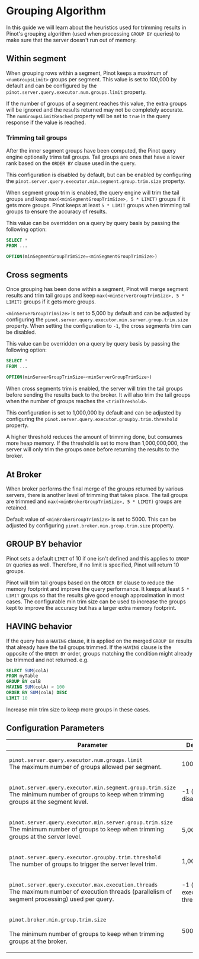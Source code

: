 # Grouping Algorithm

In this guide we will learn about the heuristics used for trimming results in Pinot's grouping algorithm (used when processing `GROUP BY` queries) to make sure that the server doesn't run out of memory.

## Within segment

When grouping rows within a segment, Pinot keeps a maximum of `<numGroupsLimit>` groups per segment. This value is set to 100,000 by default and can be configured by the `pinot.server.query.executor.num.groups.limit` property.

If the number of groups of a segment reaches this value, the extra groups will be ignored and the results returned may not be completely accurate. The `numGroupsLimitReached` property will be set to `true` in the query response if the value is reached.

### Trimming tail groups

After the inner segment groups have been computed, the Pinot query engine optionally trims tail groups. Tail groups are ones that have a lower rank based on the `ORDER BY` clause used in the query.

This configuration is disabled by default, but can be enabled by configuring the `pinot.server.query.executor.min.segment.group.trim.size` property.

When segment group trim is enabled, the query engine will trim the tail groups and keep `max(<minSegmentGroupTrimSize>, 5 * LIMIT)` groups if it gets more groups. Pinot keeps at least `5 * LIMIT` groups when trimming tail groups to ensure the accuracy of results.

This value can be overridden on a query by query basis by passing the following option:

```sql
SELECT * 
FROM ...

OPTION(minSegmentGroupTrimSize=<minSegmentGroupTrimSize>)
```

## Cross segments

Once grouping has been done within a segment, Pinot will merge segment results and trim tail groups and keep `max(<minServerGroupTrimSize>, 5 * LIMIT)` groups if it gets more groups.

`<minServerGroupTrimSize>` is set to 5,000 by default and can be adjusted by configuring the `pinot.server.query.executor.min.server.group.trim.size` property. When setting the configuration to `-1`, the cross segments trim can be disabled.

This value can be overridden on a query by query basis by passing the following option:

```sql
SELECT * 
FROM ...

OPTION(minServerGroupTrimSize=<minServerGroupTrimSize>)
```

When cross segments trim is enabled, the server will trim the tail groups before sending the results back to the broker. It will also trim the tail groups when the number of groups reaches the `<trimThreshold>`.

This configuration is set to 1,000,000 by default and can be adjusted by configuring the `pinot.server.query.executor.groupby.trim.threshold` property.

A higher threshold reduces the amount of trimming done, but consumes more heap memory. If the threshold is set to more than 1,000,000,000, the server will only trim the groups once before returning the results to the broker.

## At Broker

When broker performs the final merge of the groups returned by various servers, there is another level of trimming that takes place. The tail groups are trimmed and  `max(<minBrokerGroupTrimSize>, 5 * LIMIT)` groups are retained.&#x20;

Default value of `<minBrokerGroupTrimSize>` is set to 5000. This can be adjusted by configuring  `pinot.broker.min.group.trim.size` property.

## GROUP BY behavior

Pinot sets a default `LIMIT` of 10 if one isn't defined and this applies to `GROUP BY` queries as well. Therefore, if no limit is specified, Pinot will return 10 groups.

Pinot will trim tail groups based on the `ORDER BY` clause to reduce the memory footprint and improve the query performance. It keeps at least `5 * LIMIT` groups so that the results give good enough approximation in most cases. The configurable min trim size can be used to increase the groups kept to improve the accuracy but has a larger extra memory footprint.

## HAVING behavior

If the query has a `HAVING` clause, it is applied on the merged `GROUP BY` results that already have the tail groups trimmed. If the `HAVING` clause is the opposite of the `ORDER BY` order, groups matching the condition might already be trimmed and not returned. e.g.

```sql
SELECT SUM(colA) 
FROM myTable 
GROUP BY colB 
HAVING SUM(colA) < 100 
ORDER BY SUM(colA) DESC 
LIMIT 10
```

Increase min trim size to keep more groups in these cases.

## Configuration Parameters

| Parameter                                                                                                                                                            | Default                        | Query Override                                              | Description |
| -------------------------------------------------------------------------------------------------------------------------------------------------------------------- | ------------------------------ | ----------------------------------------------------------- | ----------- |
| <p><code>pinot.server.query.executor.num.groups.limit</code><br>The maximum number of groups allowed per segment.</p>                                                | 100,000                        | `OPTION(numGroupsLimit=<numGroupsLimit>)`                   |             |
| <p><code>pinot.server.query.executor.min.segment.group.trim.size</code><br>The minimum number of groups to keep when trimming groups at the segment level.</p>       | -1 (trim disabled)             | `OPTION(minSegmentGroupTrimSize=<minSegmentGroupTrimSize>)` |             |
| <p><code>pinot.server.query.executor.min.server.group.trim.size</code><br>The minimum number of groups to keep when trimming groups at the server level.</p>         | 5,000                          | `OPTION(minServerGroupTrimSize=<minServerGroupTrimSize>)`   |             |
| <p><code>pinot.server.query.executor.groupby.trim.threshold</code><br>The number of groups to trigger the server level trim.</p>                                     | 1,000,000                      | `OPTION(groupTrimThreshold=<groupTrimThreshold>)`           |             |
| <p><code>pinot.server.query.executor.max.execution.threads</code><br>The maximum number of execution threads (parallelism of segment processing) used per query.</p> | -1 (use all execution threads) | `OPTION(maxExecutionThreads=<maxExecutionThreads>)`         |             |
| <p><code>pinot.broker.min.group.trim.size</code><br><br>The minimum number of groups to keep when trimming groups at the broker.</p>                                 | 5000                           | N/A                                                         |             |
